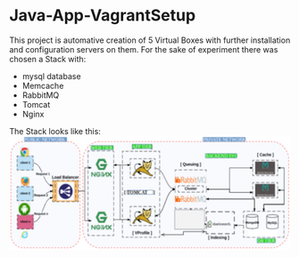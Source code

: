 # Java-App-VagrantSetup

This project is automative creation of 5 Virtual Boxes with further installation and configuration servers on them.
For the sake of experiment there was chosen a Stack with:
* mysql database
* Memcache
* RabbitMQ
* Tomcat
* Nginx

The Stack looks like this:
![](The_Stack.png)
